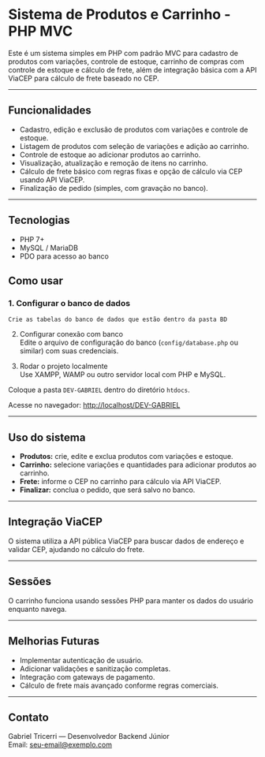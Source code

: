 # Sistema de Produtos e Carrinho - PHP MVC

Este é um sistema simples em PHP com padrão MVC para cadastro de produtos com variações, controle de estoque, carrinho de compras com controle de estoque e cálculo de frete, além de integração básica com a API ViaCEP para cálculo de frete baseado no CEP.

---

## Funcionalidades

- Cadastro, edição e exclusão de produtos com variações e controle de estoque.
- Listagem de produtos com seleção de variações e adição ao carrinho.
- Controle de estoque ao adicionar produtos ao carrinho.
- Visualização, atualização e remoção de itens no carrinho.
- Cálculo de frete básico com regras fixas e opção de cálculo via CEP usando API ViaCEP.
- Finalização de pedido (simples, com gravação no banco).

---

## Tecnologias

- PHP 7+
- MySQL / MariaDB
- PDO para acesso ao banco


## Como usar

### 1. Configurar o banco de dados
    Crie as tabelas do banco de dados que estão dentro da pasta BD


2. Configurar conexão com banco  
Edite o arquivo de configuração do banco (`config/database.php` ou similar) com suas credenciais.

3. Rodar o projeto localmente  
Use XAMPP, WAMP ou outro servidor local com PHP e MySQL.

Coloque a pasta `DEV-GABRIEL` dentro do diretório `htdocs`.

Acesse no navegador: [http://localhost/DEV-GABRIEL](http://localhost/DEV-GABRIEL)

---

## Uso do sistema

- **Produtos:** crie, edite e exclua produtos com variações e estoque.  
- **Carrinho:** selecione variações e quantidades para adicionar produtos ao carrinho.  
- **Frete:** informe o CEP no carrinho para cálculo via API ViaCEP.  
- **Finalizar:** conclua o pedido, que será salvo no banco.

---

## Integração ViaCEP

O sistema utiliza a API pública ViaCEP para buscar dados de endereço e validar CEP, ajudando no cálculo do frete.

---

## Sessões

O carrinho funciona usando sessões PHP para manter os dados do usuário enquanto navega.

---

## Melhorias Futuras

- Implementar autenticação de usuário.  
- Adicionar validações e sanitização completas.  
- Integração com gateways de pagamento.  
- Cálculo de frete mais avançado conforme regras comerciais.

---

## Contato

Gabriel Tricerri — Desenvolvedor Backend Júnior  
Email: seu-email@exemplo.com
